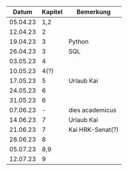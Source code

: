 Datum    | Kapitel | Bemerkung
---------|---------|-----------
05.04.23 |	  1,2  |
12.04.23 |		2  |	
19.04.23 |	    3  | Python
26.04.23 |	    3  | SQL
03.05.23 |	    4  |
10.05.23 |	  4(?) |	
17.05.23 |	    5  | Urlaub Kai
24.05.23 |	    6  |
31.05.23 |      6  |
07.06.23 |      -  | dies academicus
14.06.23 |      7  | Urlaub Kai
21.06.23 |	    7  | Kai HRK-Senat(?)
28.06.23 |	    8  |	
05.07.23 |    8,9  |	
12.07.23 |	    9  |	